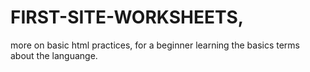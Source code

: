 # FIRST-SITE-WORKSHEETS,
more on basic html practices, for a beginner learning the basics terms about the languange.
